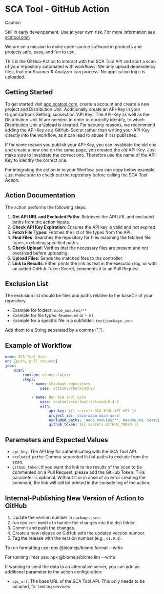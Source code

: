 # SCA Tool - GitHub Action

> [!CAUTION]
> Still in early developement. Use at your own risk. For more information see [scatool.com](https://scatool.com)

We are on a mission to make open-source software in products and projects safe, easy, and fun to use.

This is the GitHub-Action to interact with the SCA Tool API and start a scan of your repository automated with workflows. We only upload dependency files, that our Scanner & Analyzer can process. No application logic is uploaded.

## Getting Started

To get started visit [app.scatool.com](https://app.scatool.com), create a account and create a new project and Distribution Unit. Additionally create an API-Key in your Organizartions Setting, subsection 'API Key'. The API-Key as well as the Distribution Unit Id are needed, in order to correctly identify, to which Distribuiton Unit a Upload is created.
For security reasons, we recommend adding the API-Key as a GitHub-Secret rather than writing your API-Key directly into the workflow, as it can lead to abuse if it is published.

If for some reason you publish your API-Key, you can invalidate the old one and create a new one on the same page, you created the old API-Key. Just make sure to Invalidate the correct one. Therefore use the name of the API-Key to identify the correct one.

For integrating the action in to your Worflow, you can copy below example. Just make sure to check out the repository before calling the SCA Tool Action.

## Action Documentation

The action performs the following steps:

1. **Get API URL and Excluded Paths**: Retrieves the API URL and excluded paths from the action inputs.
2. **Check API Key Expiration**: Ensures the API key is valid and not expired.
3. **Fetch File Types**: Fetches the list of file types from the API.
4. **Find Files**: Searches the repository for files matching the fetched file types, excluding specified paths.
5. **Check Upload**: Verifies that the necessary files are present and not oversized before uploading.
6. **Upload Files**: Sends the matched files to the controller.
7. **Link to Results**: Either prints the link as text in the execution log, or with an added GitHub Token Secret, comments it to an Pull Request

## Exclusion List

The exclusion list should be files and paths relative to the baseDir of your repository.

- Example for folders: `node_modules/**`
- Example for file types: `Readme.md` or `*.kt`
- Example for a specific file in a subfolder: `test/package.json`

Add them to a String separated by a comma (",").

## Example of Workflow

```yaml
name: SCA Tool Scan
on: [push, pull_request]
jobs:
    scan:
        runs-on: ubuntu-latest
        steps:
            - name: Checkout repository
                uses: actions/checkout@v2

            - name: Run SCA Tool Scan
                uses: scatool/sca-tool-action@v0.4.3
                with:
                    api_key: ${{ secrets.SCA_TOOL_API_KEY }}
                    project_id: 'aaaa-aaaa-aaaa-aaaa'
                    excluded_paths: 'node_modules/**, Readme.md, test/package.json'
                    github_token: ${{ secrets.GITHUB_TOKEN }}
```

## Parameters and Expected Values

- `api_key`: The API key for authenticating with the SCA Tool API.
- `excluded_paths`: Comma-separated list of paths to exclude from the scan.
- `github_token`: If you want the link to the results of the scan to be commented on a Pull Request, please add the GitHub Token. THis parameter is optional. Without it or in case of an error creating the comment, the link will still be printed in the console log of the action.

## Internal-Publishing New Version of Action to GitHub

1. Update the version number in `package.json`.
2. run `npm run bundle` to bundle the changes into the dist folder
3. Commit and push the changes.
4. Create a new release on GitHub with the updated version number.
5. Tag the release with the version number (e.g., `v1.0.1`).

To run formatting use:
npx @biomejs/biome format --write

For running linter use:
npx @biomejs/biome lint --write

If wanting to send the data to an alternative server, you can add an additional parameter to the action configuration:

- `api_url`: The base URL of the SCA Tool API. This only needs to be adapted, for testing services
